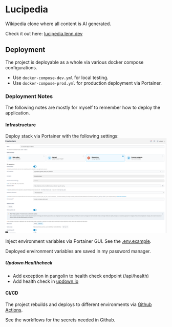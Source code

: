 # Lucipedia

Wikipedia clone where all content is AI generated.

Check it out here: [lucipedia.lenn.dev](https://lucipedia.lenn.dev)


## Deployment

The project is deployable as a whole via various docker compose configurations.

- Use `docker-compose-dev.yml` for local testing.
- Use `docker-compose-prod.yml` for production deployment via Portainer.

### Deployment Notes

The following notes are mostly for myself to remember how to deploy the application.

#### Infrastructure

Deploy stack via Portainer with the following settings:
![Portainer deployment stack settings](assets/portainer_stack_settings.png)

Inject environment variables via Portainer GUI. See the [.env.example](.env.example).

Deployed environment variables are saved in my password manager.

##### Updown Healthcheck

- Add exception in pangolin to health check endpoint (/api/health)
- Add health check in [updown.io](https://updown.io/)


#### CI/CD

The project rebuilds and deploys to different environments via [Github Actions](.github/workflows/rebuild-prod-environment.yml).

See the workflows for the secrets needed in Github.